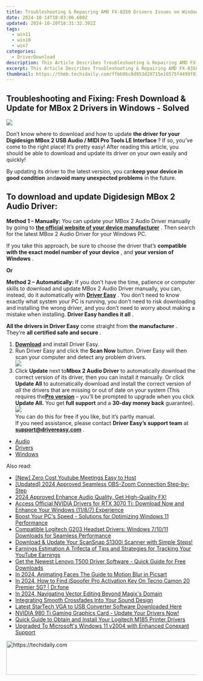 ```yaml
---
title: Troubleshooting & Repairing AMD FX-8350 Drivers Issues on Windows Operating System
date: 2024-10-14T18:03:06.680Z
updated: 2024-10-20T18:31:32.392Z
tags:
  - win11
  - win10
  - win7
categories:
  - DriverDownload
description: This Article Describes Troubleshooting & Repairing AMD FX-8350 Drivers Issues on Windows Operating System
excerpt: This Article Describes Troubleshooting & Repairing AMD FX-8350 Drivers Issues on Windows Operating System
thumbnail: https://thmb.techidaily.com/ffbb96c8d953d28715e16575f4499f83aab0539bb11efd7a5c77057696af7ee4.jpg
---
```


## Troubleshooting and Fixing: Fresh Download & Update for MBox 2 Drivers in Windows - Solved

![](https://images.drivereasy.com/wp-content/uploads/2018/12/snap0034.png)

 Don’t know where to download and how to update **the driver for your Digidesign MBox 2 USB Audio / MIDI Pro Tools LE Interface** ? If so, you’ve come to the right place! It’s pretty easy! After reading this article, you should be able to download and update its driver on your own easily and quickly!

 By updating its driver to the latest version, you can**keep your device in good condition** and**avoid many unexpected problems** in the future.

## **To download and update Digidesign MBox 2 Audio Driver:**

**Method 1 – Manually:**  You can update your MBox 2 Audio Driver manually by going to **[the official website of your device manufacturer](https://www.digidesign.com)**  . Then search for the latest MBox 2 Audio Driver for your Windows PC.

 If you take this approach, be sure to choose the driver that’s **compatible with the exact model number of your device** , and **your version of Windows** .

**Or**

**Method 2 – Automatically:**   If you don’t have the time, patience or computer skills to download and update MBox 2 Audio Driver manually, you can, instead, do it automatically with **[Driver Easy](https://tools.techidaily.com/drivereasy/download/)**  .  You don’t need to know exactly what system your PC is running, you don’t need to risk downloading and installing the wrong driver, and you don’t need to worry about making a mistake when installing. **Driver Easy handles it all** .

**All the drivers in Driver Easy** come straight from **the manufacturer** . They‘re **all certified safe and secure** .

1. **[Download](https://tools.techidaily.com/drivereasy/download/)**  and install Driver Easy.
2. Run Driver Easy and click the **Scan Now**  button. Driver Easy will then scan your computer and detect any problem drivers.  
![](https://images.drivereasy.com/wp-content/uploads/2018/12/snap000027-2.png)
3. Click **Update**  next to**Mbox 2 Audio Driver** to automatically download the correct version of its driver, then you can install it manually. Or click **Update All**  to automatically download and install the correct version of _all_  the drivers that are missing or out of date on your system (This requires the[**Pro version**](https://tools.techidaily.com/drivereasy/download/)  – you’ll be prompted to upgrade when you click **Update All.** You get **full support**  and a **30-day money back**  guarantee).  
![](https://images.drivereasy.com/wp-content/uploads/2018/12/snap0035.png)  
 You can do this for free if you like, but it’s partly manual.  
 If you need assistance, please contact **Driver Easy’s support team** at [**support@drivereasy.com**](https://tools.techidaily.com/drivereasy/download/) .

* [Audio](https://tools.techidaily.com/drivereasy/download/)
* [Drivers](https://tools.techidaily.com/drivereasy/download/)
* [Windows](https://tools.techidaily.com/drivereasy/download/)

<ins class="adsbygoogle"
     style="display:block"
     data-ad-format="autorelaxed"
     data-ad-client="ca-pub-7571918770474297"
     data-ad-slot="1223367746"></ins>

<ins class="adsbygoogle"
     style="display:block"
     data-ad-client="ca-pub-7571918770474297"
     data-ad-slot="8358498916"
     data-ad-format="auto"
     data-full-width-responsive="true"></ins>

<span class="atpl-alsoreadstyle">Also read:</span>
<div><ul>
<li><a href="https://youtube-docs.techidaily.com/ero-cost-youtube-meetings-easy-to-host/"><u>[New] Zero Cost Youtube Meetings Easy to Host</u></a></li>
<li><a href="https://remote-screen-capture.techidaily.com/updated-2024-approved-seamless-obs-zoom-connection-step-by-step/"><u>[Updated] 2024 Approved Seamless OBS-Zoom Connection Step-by-Step</u></a></li>
<li><a href="https://youtube-web.techidaily.com/approved-enhance-audio-quality-get-high-quality-fx/"><u>2024 Approved Enhance Audio Quality, Get High-Quality FX!</u></a></li>
<li><a href="https://win-amazing.techidaily.com/access-official-nvidia-drivers-for-rtx-3070-ti-download-now-and-enhance-your-windows-1187-experience/"><u>Access Official NVIDIA Drivers for RTX 3070 Ti: Download Now and Enhance Your Windows (11/8/7) Experience</u></a></li>
<li><a href="https://tech-recovery.techidaily.com/boost-your-pcs-speed-solutions-for-optimizing-windows-11-performance/"><u>Boost Your PC's Speed - Solutions for Optimizing Windows 11 Performance</u></a></li>
<li><a href="https://win-amazing.techidaily.com/compatible-logitech-g203-headset-drivers-windows-71011-downloads-for-seamless-performance/"><u>Compatible Logitech G203 Headset Drivers: Windows 7/10/11 Downloads for Seamless Performance</u></a></li>
<li><a href="https://win-amazing.techidaily.com/download-and-update-your-scansnap-s1300i-scanner-with-simple-steps/"><u>Download & Update Your ScanSnap S1300i Scanner with Simple Steps!</u></a></li>
<li><a href="https://youtube-zero.techidaily.com/ngs-estimation-a-trifecta-of-tips-and-strategies-for-tracking-your-youtube-earnings/"><u>Earnings Estimation A Trifecta of Tips and Strategies for Tracking Your YouTube Earnings</u></a></li>
<li><a href="https://win-amazing.techidaily.com/get-the-newest-lenovo-t500-driver-software-quick-guide-for-free-downloads/"><u>Get the Newest Lenovo T500 Driver Software - Quick Guide for Free Downloads</u></a></li>
<li><a href="https://extra-resources.techidaily.com/in-2024-animating-faces-the-guide-to-motion-blur-in-picsart/"><u>In 2024, Animating Faces The Guide to Motion Blur in Picsart</u></a></li>
<li><a href="https://review-topics.techidaily.com/in-2024-how-to-find-ispoofer-pro-activation-key-on-tecno-camon-20-premier-5g-drfone-by-drfone-virtual-android/"><u>In 2024, How to Find iSpoofer Pro Activation Key On Tecno Camon 20 Premier 5G? | Dr.fone</u></a></li>
<li><a href="https://fox-cloud.techidaily.com/in-2024-navigating-vector-editing-beyond-magixs-domain/"><u>In 2024, Navigating Vector Editing Beyond Magix's Domain</u></a></li>
<li><a href="https://extra-resources.techidaily.com/integrating-smooth-crossfades-into-your-sound-design/"><u>Integrating Smooth Crossfades Into Your Sound Design</u></a></li>
<li><a href="https://win-amazing.techidaily.com/latest-startech-vga-to-usb-converter-software-downloaded-here/"><u>Latest StarTech VGA to USB Converter Software Downloaded Here</u></a></li>
<li><a href="https://win-amazing.techidaily.com/nvidia-980-ti-gaming-graphics-card-update-your-drivers-now/"><u>NVIDIA 980 Ti Gaming Graphics Card - Update Your Drivers Now!</u></a></li>
<li><a href="https://win-amazing.techidaily.com/quick-guide-to-obtain-and-install-your-logitech-m185-printer-drivers/"><u>Quick Guide to Obtain and Install Your Logitech M185 Printer Drivers</u></a></li>
<li><a href="https://win-amazing.techidaily.com/upgraded-to-microsofts-windows-11-v2004-with-enhanced-conexant-support/"><u>Upgraded To Microsoft's Windows 11 v2004 with Enhanced Conexant Support</u></a></li>
</ul></div>

<!-- affiliate ads begin -->
<a href="https://appsumo.8odi.net/c/5597632/2094428/7443" target="_top" id="2094428">
  <img src="//a.impactradius-go.com/display-ad/7443-2094428" border="0" alt="https://techidaily.com" width="728" height="90"/>
</a>
<img height="0" width="0" src="https://appsumo.8odi.net/i/5597632/2094428/7443" style="position:absolute;visibility:hidden;" border="0" />
<!-- affiliate ads end -->


